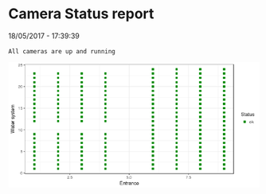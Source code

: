 Camera Status report
================
18/05/2017 - 17:39:39

    All cameras are up and running

![](camreport_files/figure-markdown_github/unnamed-chunk-2-1.png)
